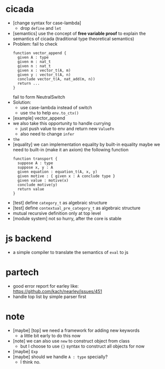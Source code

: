 # cicada
- [change syntax for case-lambda]
  - drop `define` and `let`
- [semantics] use the concept of **free variable proof** to explain the semantics of cicada
  (traditional type theoretical semantics)
- Problem: fail to check
  ``` cicada
  function vector_append {
    given A : type
    given m : nat_t
    given n : nat_t
    given x : vector_t(A, m)
    given y : vector_t(A, n)
    conclude vector_t(A, nat_add(m, n))
    return ...
  }
  ```
  fail to form NeutralSwitch
- Solution:
  - use case-lambda instead of switch
  - use `the` to help `env.to_ctx()`
- [example] vector_append
- we also take this opportunity to handle currying
  - just push value to env and return new `ValueFn`
  - also need to change `infer`
- `the`
- [equality] we can implementation equality by built-in equality
  maybe we need to built-in (make it an axiom) the following function
  ``` cicada
  function transport {
    suppose A : type
    suppose x, y : A
    given equation : equation_t(A, x, y)
    given motive : { given x : A conclude type }
    given value : motive(x)
    conclude motive(y)
    return value
  }
  ```
- [test] define `category_t` as algebraic structure
- [test] define  `contextual_pre_category_t` as algebraic structure
- mutual recursive definition only at top level
- [module system] not so hurry, after the core is stable
# js backend
- a simple compiler to translate the semantics of `eval` to js
# partech
- good error report for earley
  like: https://github.com/kach/nearley/issues/451
- handle top list by simple parser first
# note
- [maybe] [top] we need a framework for adding new keywords
  - a little bit early to do this now
- [note] we can also use `new` to construct object from class
  - but I choose to use `{}` syntax to construct all objects for now
- [maybe] `Exp`
- [maybe] should we handle `A : type` specially?
  - I think no.
